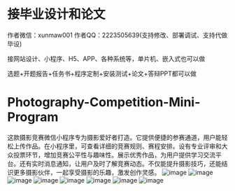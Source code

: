 # 接毕业设计和论文
作者微信：xunmaw001  作者QQ：2223505639(支持修改、部署调试、支持代做毕设)

接网站设计、小程序、H5、APP、各种系统等，单片机、嵌入式也可以做

选题+开题报告+任务书+程序定制+安装测试+论文+答辩PPT都可以做
# Photography-Competition-Mini-Program
这款摄影竞赛微信小程序专为摄影爱好者打造。它提供便捷的参赛通道，用户能轻松上传作品。在小程序里，可查看详细的竞赛规则、赛程安排。设有专业评审和大众投票环节，增加竞赛公平性与趣味性。展示优秀作品，为用户提供学习交流平台。还有实时消息通知，让用户及时了解竞赛动态。不仅能提升摄影技巧，还能结识更多摄影伙伴，一起享受摄影的乐趣，激发创作灵感。 
![image](https://github.com/user-attachments/assets/0063f889-7a6c-4d25-8f9e-8831752972a6)
![image](https://github.com/user-attachments/assets/af9a1051-6291-4f47-8b85-99f0e4dd35f0)
![image](https://github.com/user-attachments/assets/c9aa9b4f-b225-4f8e-87f0-2942fbb38ff0)
![image](https://github.com/user-attachments/assets/5cbf0ba4-875f-4f5a-9f8f-954bc21ffdec)
![image](https://github.com/user-attachments/assets/8c892f1e-c5cd-4427-9701-51028e714d7c)
![image](https://github.com/user-attachments/assets/24fca8e0-6c83-43bd-8cc4-1e8749046927)
![image](https://github.com/user-attachments/assets/24834082-9e65-41b8-a3ad-d8377883b913)
![image](https://github.com/user-attachments/assets/7dc71159-ccf7-4b8e-9856-88d9eb16fe55)
